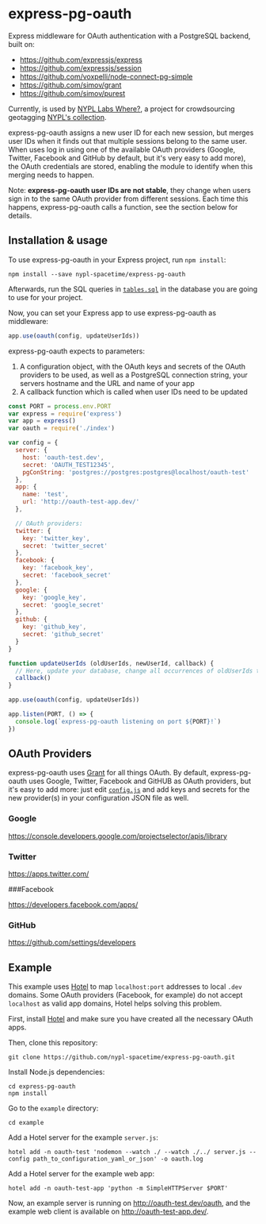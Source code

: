 # express-pg-oauth

Express middleware for OAuth authentication with a PostgreSQL backend, built on:

- https://github.com/expressjs/express
- https://github.com/expressjs/session
- https://github.com/voxpelli/node-connect-pg-simple
- https://github.com/simov/grant
- https://github.com/simov/purest

Currently, is used by [NYPL Labs Where?](https://github.com/nypl-spacetime/where), a project for crowdsourcing geotagging [NYPL's collection](http://digitalcollections.nypl.org/).

express-pg-oauth assigns a new user ID for each new session, but merges user IDs when it finds out that multiple sessions belong to the same user. When uses log in using one of the available OAuth providers (Google, Twitter, Facebook and GitHub by default, but it's very easy to add more), the OAuth credentials are stored, enabling the module to identify when this merging needs to happen.

Note: __express-pg-oauth user IDs are not stable__, they change when users sign in to the same OAuth provider from different sessions. Each time this happens, express-pg-oauth calls a function, see the section below for details.

## Installation & usage

To use express-pg-oauth in your Express project, run `npm install`:

    npm install --save nypl-spacetime/express-pg-oauth

Afterwards, run the SQL queries in [`tables.sql`](tables.sql) in the database you are going to use for your project.

Now, you can set your Express app to use express-pg-oauth as middleware:

```js
app.use(oauth(config, updateUserIds))
```

express-pg-oauth expects to parameters:

  1. A configuration object, with the OAuth keys and secrets of the OAuth providers to be used, as well as a PostgreSQL connection string, your servers hostname and the URL and name of your app
  2. A callback function which is called when user IDs need to be updated

```js
const PORT = process.env.PORT
var express = require('express')
var app = express()
var oauth = require('./index')

var config = {
  server: {
    host: 'oauth-test.dev',
    secret: 'OAUTH_TEST12345',
    pgConString: 'postgres://postgres:postgres@localhost/oauth-test'
  },  
  app: {
    name: 'test',
    url: 'http://oauth-test-app.dev/'
  },

  // OAuth providers:
  twitter: {
    key: 'twitter_key',
    secret: 'twitter_secret'
  },
  facebook: {
    key: 'facebook_key',
    secret: 'facebook_secret'
  },
  google: {
    key: 'google_key',
    secret: 'google_secret'
  },
  github: {
    key: 'github_key',
    secret: 'github_secret'
  }
}

function updateUserIds (oldUserIds, newUserId, callback) {
  // Here, update your database, change all occurrences of oldUserIds to newUserId
  callback()
}

app.use(oauth(config, updateUserIds))

app.listen(PORT, () => {
  console.log(`express-pg-oauth listening on port ${PORT}!`)
})
```

## OAuth Providers

express-pg-oauth uses [Grant](https://github.com/simov/grant) for all things OAuth. By default, express-pg-oauth uses Google, Twitter, Facebook and GitHUB as OAuth providers, but it's easy to add more: just edit [`config.js`](config.js) and add keys and secrets for the new provider(s) in your configuration JSON file as well.

### Google

https://console.developers.google.com/projectselector/apis/library

### Twitter

https://apps.twitter.com/

###Facebook

https://developers.facebook.com/apps/

### GitHub

https://github.com/settings/developers

## Example

This example uses [Hotel](https://github.com/typicode/hotel) to map `localhost:port` addresses to local `.dev` domains. Some OAuth providers (Facebook, for example) do not accept `localhost` as valid app domains, Hotel helps solving this problem.

First, install [Hotel](https://github.com/typicode/hotel) and make sure you have created all the necessary OAuth apps.

Then, clone this repository:

    git clone https://github.com/nypl-spacetime/express-pg-oauth.git

Install Node.js dependencies:

    cd express-pg-oauth    
    npm install

Go to the `example` directory:

    cd example

Add a Hotel server for the example `server.js`:

    hotel add -n oauth-test 'nodemon --watch ./ --watch ./../ server.js --config path_to_configuration_yaml_or_json' -o oauth.log

Add a Hotel server for the example web app:

    hotel add -n oauth-test-app 'python -m SimpleHTTPServer $PORT'

Now, an example server is running on http://oauth-test.dev/oauth, and the example web client is available on http://oauth-test-app.dev/.
